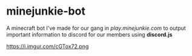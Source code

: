 # minejunkie-bot

A minecraft bot I've made for our gang in *play.minejunkie.com* to output important information to discord for our members using **discord.js**

https://i.imgur.com/cGTox72.png
